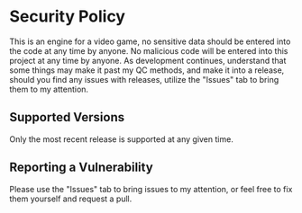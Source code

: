 # Security Policy

This is an engine for a video game, no sensitive data should be entered into the code at any time by anyone.
No malicious code will be entered into this project at any time by anyone.
As development continues, understand that some things may make it past my QC methods, and make it into a release,
should you find any issues with releases, utilize the "Issues" tab to bring them to my attention.

## Supported Versions

Only the most recent release is supported at any given time.

## Reporting a Vulnerability

Please use the "Issues" tab to bring issues to my attention, or feel free to fix them yourself and request a pull.

